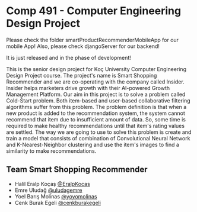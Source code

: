 # Comp 491 - Computer Engineering Design Project

Please check the folder smartProductRecommenderMobileApp for our mobile App!
Also, please check djangoServer for our backend!

It is just released and in the phase of development!

This is the senior design project for Koç University Computer Engineering Design Project course. The project's name is Smart Shopping Recommender and we are co-operating with the company called Insider. Insider helps marketers drive growth with their AI-powered Growth Management Platform. Our aim in this project is to solve a problem called Cold-Start problem. Both item-based and user-based collaborative filtering algorithms suffer from this problem. The problem definition is that when a new product is added to the recommendation system, the system cannot recommend that item due to insufficient amount of data. So, some time is required to make healthy recommendations until that item's rating values are settled. The way we are going to use to solve this problem is create and train a model that consists of combination of Convolutional Neural Network and K-Nearest-Neighbor clustering and use the item's images to find a similarity to make recommendations.

## Team Smart Shopping Recommender
* Halil Eralp Koçaş [@EralpKocas](https://github.com/EralpKocas)
* Emre Uludağ [@uludagemre](https://github.com/uludagemre)
* Yoel Barış Molinas [@yoyomolinas](https://github.com/yoyomolinas)
* Cenk Burak Egeli [@cenkburakegeli](https://github.com/cenkburakegeli)
